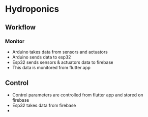 # Hydroponics

## Workflow

### Monitor
- Arduino takes data from sensors and actuators
- Arduino sends data to esp32
- Esp32 sends sensors & actuators data to firebase
- This data is monitored from flutter app

## Control
- Control parameters are controlled from flutter app and stored on firebase
- Esp32 takes data from firebase
- 